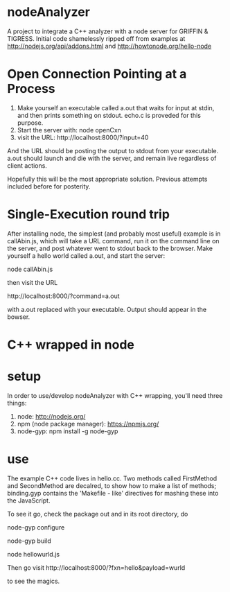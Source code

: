nodeAnalyzer
============

A project to integrate a C++ analyzer with a node server for GRIFFIN &amp; TIGRESS.
Initial code shamelessly ripped off from examples at
http://nodejs.org/api/addons.html
and
http://howtonode.org/hello-node

Open Connection Pointing at a Process
============
1.  Make yourself an executable called a.out that waits for input at stdin, and then prints something on stdout.  echo.c is proveded for this purpose.
2.  Start the server with: node openCxn
3.  visit the URL: http://localhost:8000/?input=40

And the URL should be posting the output to stdout from your executable.  a.out should launch and die with the server, and remain live regardless of client actions.

Hopefully this will be the most appropriate solution.  Previous attempts included before for posterity.


Single-Execution round trip
============
After installing node, the simplest (and probably most useful) example is in callAbin.js, which will take a URL command, run it on the command line on the server, and post whatever went to stdout back to the browser.  Make yourself a hello world called a.out, and start the server:

node callAbin.js

then visit the URL

http://localhost:8000/?command=a.out

with a.out replaced with your executable.  Output should appear in the bowser.

C++ wrapped in node
============

setup
============
In order to use/develop nodeAnalyzer with C++ wrapping, you'll need three things:

1. node: http://nodejs.org/
2. npm (node package manager): https://npmjs.org/
3. node-gyp: npm install -g node-gyp

use
============
The example C++ code lives in hello.cc.  Two methods called FirstMethod and SecondMethod are decalred, to show how to make a list of methods; binding.gyp contains the 'Makefile - like' directives for mashing these into the JavaScript.

To see it go, check the package out and in its root directory, do

node-gyp configure

node-gyp build

node hellowurld.js

Then go visit
http://localhost:8000/?fxn=hello&payload=wurld

to see the magics.
